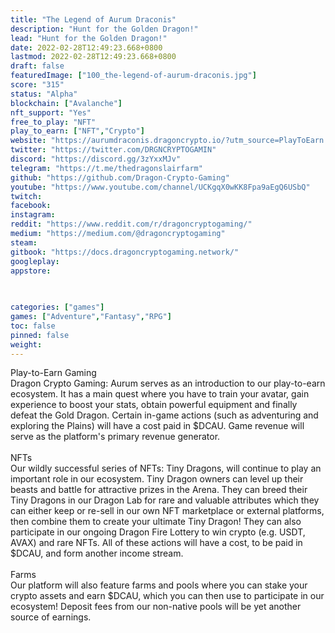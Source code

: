 ```yaml
---
title: "The Legend of Aurum Draconis"
description: "Hunt for the Golden Dragon!"
lead: "Hunt for the Golden Dragon!"
date: 2022-02-28T12:49:23.668+0800
lastmod: 2022-02-28T12:49:23.668+0800
draft: false
featuredImage: ["100_the-legend-of-aurum-draconis.jpg"]
score: "315"
status: "Alpha"
blockchain: ["Avalanche"]
nft_support: "Yes"
free_to_play: "NFT"
play_to_earn: ["NFT","Crypto"]
website: "https://aurumdraconis.dragoncrypto.io/?utm_source=PlayToEarn.net&utm_medium=organic&utm_campaign=gamepage"
twitter: "https://twitter.com/DRGNCRYPTOGAMIN"
discord: "https://discord.gg/3zYxxMJv"
telegram: "https://t.me/thedragonslairfarm"
github: "https://github.com/Dragon-Crypto-Gaming"
youtube: "https://www.youtube.com/channel/UCKgqX0wKK8Fpa9aEgQ6USbQ"
twitch: 
facebook: 
instagram: 
reddit: "https://www.reddit.com/r/dragoncryptogaming/"
medium: "https://medium.com/@dragoncryptogaming"
steam: 
gitbook: "https://docs.dragoncryptogaming.network/"
googleplay: 
appstore: 

  
    
categories: ["games"]
games: ["Adventure","Fantasy","RPG"]
toc: false
pinned: false
weight: 
---
```

Play-to-Earn Gaming <br> Dragon Crypto Gaming: Aurum serves as an introduction to our play-to-earn ecosystem. It has a main quest where you have to train your avatar, gain experience to boost your stats, obtain powerful equipment and finally defeat the Gold Dragon. Certain in-game actions (such as adventuring and exploring the Plains) will have a cost paid in $DCAU. Game revenue will serve as the platform's primary revenue generator. <br> <br> NFTs<br> Our wildly successful series of NFTs: Tiny Dragons, will continue to play an important role in our ecosystem. Tiny Dragon owners can level up their beasts and battle for attractive prizes in the Arena. They can breed their Tiny Dragons in our Dragon Lab for rare and valuable attributes which they can either keep or re-sell in our own NFT marketplace or external platforms, then combine them to create your ultimate Tiny Dragon! They can also participate in our ongoing Dragon Fire Lottery to win crypto (e.g. USDT, AVAX) and rare NFTs. All of these actions will have a cost, to be paid in $DCAU, and form another income stream. <br> <br> Farms<br> Our platform will also feature farms and pools where you can stake your crypto assets and earn $DCAU, which you can then use to participate in our ecosystem! Deposit fees from our non-native pools will be yet another source of earnings.
